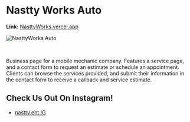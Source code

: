 # Nastty Works Auto

**Link:** [NasttyWorks.vercel.app](https://nasttyworks.vercel.app/)

![NasttyWorks Auto](https://ronthetech.github.io/image-repo/nastty-works/0.png)

<br />

Business page for a mobile mechanic company. Features a service page, and a contact form to request an estimate or schedule an appointment. Clients can browse the services provided, and submit their information in the contact form to receive a callback and service estimate.

## Check Us Out On Instagram!

- [nastty.ent IG](https://www.instagram.com/nastty.ent/)
